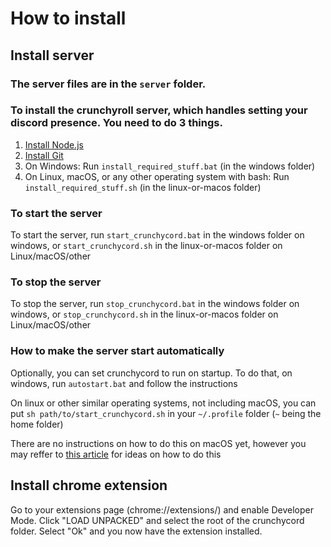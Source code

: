 # How to install

## Install server
### The server files are in the `server` folder.
### To install the crunchyroll server, which handles setting your discord presence. You need to do 3 things.
1. [Install Node.js](https://nodejs.org/)
2. [Install Git](https://git-scm.com/downloads)
2. On Windows: Run `install_required_stuff.bat` (in the windows folder)
3. On Linux, macOS, or any other operating system with bash: Run `install_required_stuff.sh` (in the linux-or-macos folder)

### To start the server
To start the server, run `start_crunchycord.bat` in the windows folder on windows, or `start_crunchycord.sh` in the linux-or-macos folder on Linux/macOS/other

### To stop the server
To stop the server, run `stop_crunchycord.bat` in the windows folder on windows, or `stop_crunchycord.sh` in the linux-or-macos folder on Linux/macOS/other

### How to make the server start automatically
Optionally, you can set crunchycord to run on startup. To do that, on windows, run `autostart.bat` and follow the instructions

On linux or other similar operating systems, not including macOS, you can put `sh path/to/start_crunchycord.sh` in your `~/.profile` folder (`~` being the home folder)

There are no instructions on how to do this on macOS yet, however you may reffer to [this article](https://medium.com/@fahimhossain_16989/adding-startup-scripts-to-launch-daemon-on-mac-os-x-sierra-10-12-6-7e0318c74de1) for ideas on how to do this

## Install chrome extension
Go to your extensions page (chrome://extensions/) and enable Developer Mode.
Click "LOAD UNPACKED" and select the root of the crunchycord folder.
Select "Ok" and you now have the extension installed.
